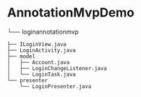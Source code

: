 # AnnotationMvpDemo

└── loginannotationmvp

    ├── ILoginView.java
    ├── LoginActivity.java
    ├── model
    │   ├── Account.java
    │   ├── LoginChangeListener.java
    │   └── LoginTask.java
    └── presenter
        └── LoginPresenter.java


